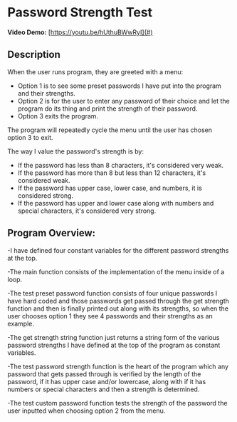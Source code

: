 # Password Strength Test

**Video Demo:** [https://youtu.be/hUthuBWwRyI](#)

## Description

When the user runs program, they are greeted with a menu:

- Option 1 is to see some preset passwords I have put into the program and their strengths.
- Option 2 is for the user to enter any password of their choice and let the program do its thing and print the strength of their password.
- Option 3 exits the program.

The program will repeatedly cycle the menu until the user has chosen option 3 to exit.

The way I value the password's strength is by:

- If the password has less than 8 characters, it's considered very weak.
- If the password has more than 8 but less than 12 characters, it's considered weak.
- If the password has upper case, lower case, and numbers, it is considered strong.
- If the password has upper and lower case along with numbers and special characters, it's considered very strong.

## Program Overview:

-I have defined four constant variables for the different password strengths at the top.

-The main function consists of the implementation of the menu inside of a loop.

-The test preset password function consists of four unique passwords I have hard coded and those passwords get passed through the get strength function and then is finally printed out along with its strengths, so when the user chooses option 1 they see 4 passwords and their strengths as an example.

-The get strength string function just returns a string form of the various password strengths I have defined at the top of the program as constant variables.

-The test password strength function is the heart of the program which any password that gets passed through is verified by the length of the password, if it has upper case and/or lowercase, along with if it has numbers or special characters and then a strength is determined.

-The test custom password function tests the strength of the password the user inputted when choosing option 2 from the menu.
